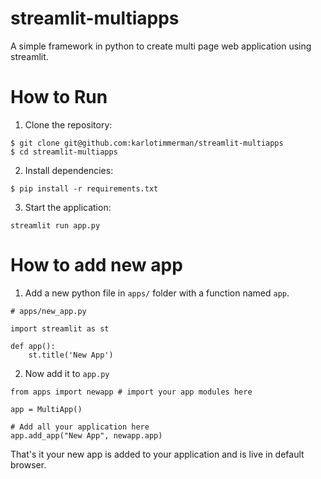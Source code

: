 # streamlit-multiapps
A simple framework in python to create multi page web application using streamlit.

# How to Run

1. Clone the repository:
```
$ git clone git@github.com:karlotimmerman/streamlit-multiapps
$ cd streamlit-multiapps
```

2. Install dependencies:
```
$ pip install -r requirements.txt
```

3. Start the application:
```
streamlit run app.py
```

# How to add new app

1. Add a new python file in `apps/`  folder with a function named `app`.

```
# apps/new_app.py

import streamlit as st

def app():
    st.title('New App')
```

2. Now add it to `app.py`

```
from apps import newapp # import your app modules here

app = MultiApp()

# Add all your application here
app.add_app("New App", newapp.app)
```

That's it your new app is added to your application and is live in default browser.
